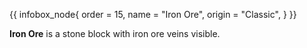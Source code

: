 {{ infobox_node{
	order = 15,
	name = "Iron Ore",
	origin = "Classic",
} }}

**Iron Ore** is a stone block with iron ore veins visible.

